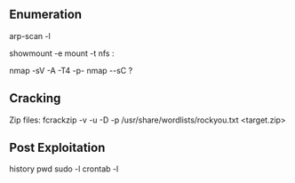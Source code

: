## Enumeration 
arp-scan -l

showmount -e <server ip>
mount -t nfs <server ip>:<remote path shown from showmount> <to local mount point>

nmap -sV -A -T4 -p- 
nmap --sC ? 

## Cracking
Zip files: fcrackzip -v -u -D -p /usr/share/wordlists/rockyou.txt <target.zip>

## Post Exploitation
history
pwd
sudo -l
crontab -l

